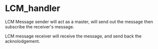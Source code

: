 # LCM_handler

LCM Message sender will act as a master, will send out the message then subscribe the receiver's message.

LCM message receiver will receive the message, and send back the acknolodgement.
